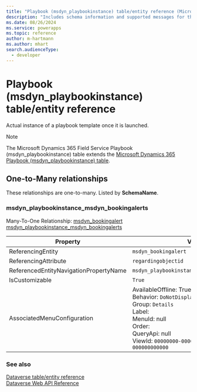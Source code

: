 ```yaml
---
title: "Playbook (msdyn_playbookinstance) table/entity reference (Microsoft Dynamics 365 Field Service)"
description: "Includes schema information and supported messages for the Playbook (msdyn_playbookinstance) table/entity with Microsoft Dynamics 365 Field Service."
ms.date: 08/26/2024
ms.service: powerapps
ms.topic: reference
author: m-hartmann
ms.author: mhart
search.audienceType: 
  - developer
---
```


# Playbook (msdyn_playbookinstance) table/entity reference

Actual instance of a playbook template once it is launched.

> [!NOTE]
> The Microsoft Dynamics 365 Field Service Playbook (msdyn_playbookinstance) table extends the [Microsoft Dynamics 365 Playbook (msdyn_playbookinstance) table](/dynamics365/developer/entities/msdyn_playbookinstance).




## One-to-Many relationships

These relationships are one-to-many. Listed by **SchemaName**.

### <a name="BKMK_msdyn_playbookinstance_msdyn_bookingalerts"></a> msdyn_playbookinstance_msdyn_bookingalerts

Many-To-One Relationship: [msdyn_bookingalert msdyn_playbookinstance_msdyn_bookingalerts](msdyn_bookingalert.md#BKMK_msdyn_playbookinstance_msdyn_bookingalerts)

|Property|Value|
|---|---|
|ReferencingEntity|`msdyn_bookingalert`|
|ReferencingAttribute|`regardingobjectid`|
|ReferencedEntityNavigationPropertyName|`msdyn_playbookinstance_msdyn_bookingalerts`|
|IsCustomizable|`True`|
|AssociatedMenuConfiguration|AvailableOffline: True<br />Behavior: `DoNotDisplay`<br />Group: `Details`<br />Label: <br />MenuId: null<br />Order: <br />QueryApi: null<br />ViewId: `00000000-0000-0000-0000-000000000000`|



### See also

[Dataverse table/entity reference](../about-entity-reference.md)  
[Dataverse Web API Reference](/power-apps/developer/data-platform/webapi/reference/about)   

